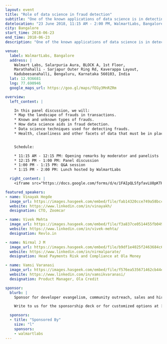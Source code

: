 ```yaml
---
layout: event
title: "Role of data science in fraud detection"
subtitle: "One of the known applications of data science is in detecting frauds. How does this work in practice?"
datelocation: "23 June 2018, 11:15 AM - 2:00 PM, WalmartLabs, Bangalore"
city: Bangalore
start_time: 2018-06-23
end_time: 2018-06-23
description: "One of the known applications of data science is in detecting frauds. How does this work in practice? "

venue:
  label: WalmartLabs, Bangalore
  address: |
    Walmart Labs, Salarpuria Aura, BLOCK A, 1st Floor, 
    Marathahalli - Sarjapur Outer Ring Rd, Kaverappa Layout,
    Kadubeesanahalli, Bengaluru, Karnataka 560103, India
  lat: 12.936681
  lng: 77.690946
  google_maps_url: https://goo.gl/maps/fEGy3MnRZRm

overview:
  left_content: |

    In this panel discussion, we will:
    * Map the landscape of frauds in transactions. 
    * Known and unknown types of frauds. 
    * How data science aids in fraud detection.
    * Data science techniques used for detecting frauds. 
    * Health, cleanliness and other facets of data that must be in place for carrying leveraging data science for fraud detection.


    Schedule:

    * 11:15 AM - 12:15 PM: Opening remarks by moderator and panelists
    * 12:15 PM - 1:00 PM: Panel discussion
    * 1:00 PM - 1:15 PM: Q&A session
    * 1:15 PM - 2:00 PM: Lunch hosted by WalmartLabs

  right_content: |
    <iframe src="https://docs.google.com/forms/d/e/1FAIpQLSfpfavLU8pKTHQ1fyP7YXixHkP9WOtlPBjWdXtjRlmGpihAJw/viewform?embedded=true" frameborder="0" marginheight="0" marginwidth="0" style="width:100%; height:45rem;">Loading...</iframe>

featured_speakers:
- name: Vinayak Hegde
  image_url: https://images.hasgeek.com/embed/file/fab14320cce749a58bcc911c40e33b44
  website: https://www.linkedin.com/in/vinayakh/
  designation: CTO, Zoomcar

- name: Vivek Mehta
  image_url: https://images.hasgeek.com/embed/file/f3a837ce0514455fb0498d8063f7a067
  website: https://www.linkedin.com/in/vivek-mehta/
  designation: Revlo.in

- name: Nirmal J M
  image_url: https://images.hasgeek.com/embed/file/b9df1e4025f2463684c607bf34dde414
  website: https://www.linkedin.com/in/nirmalparate/
  designation: Head Payments Risk and Compliance at Ola Money

- name: Vamsi Varanasi
  image_url: https://images.hasgeek.com/embed/file/f576ea535671462cb44e095ea64484cd
  website: https://www.linkedin.com/in/vamsikvaranasi/
  designation: Product Manager, Ola Credit

sponsor:
  blurb: |
    Sponsor for developer evangelism, community outreach, sales and hiring.

    Write to us for the sponsorship deck or for customized options at [info@hasgeek.com](mailto:info@hasgeek.com) 

  sponsors:
  - title: "Sponsored By"
    size: "l"
    sponsors:
    - walmartlabs
---
```

